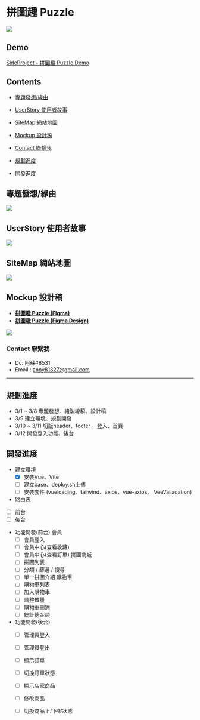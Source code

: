 # 拼圖趣 Puzzle 
![](https://i.imgur.com/IGBasHH.jpg)

## Demo
[SideProject - 拼圖趣 Puzzle Demo](https://susu3131.github.io/SideProject-puzzle/)
 
## Contents 
- [專題發想/緣由](https://github.com/susu3131/SideProject-puzzle#%E5%B0%88%E9%A1%8C%E7%99%BC%E6%83%B3%E7%B7%A3%E7%94%B1)
- [UserStory 使用者故事](https://github.com/susu3131/SideProject-puzzle#userstory-%E4%BD%BF%E7%94%A8%E8%80%85%E6%95%85%E4%BA%8B)
- [SiteMap 網站地圖](https://github.com/susu3131/SideProject-puzzle#sitemap-%E7%B6%B2%E7%AB%99%E5%9C%B0%E5%9C%96)
- [Mockup 設計稿](https://github.com/susu3131/SideProject-puzzle#mockup-%E8%A8%AD%E8%A8%88%E7%A8%BF)
- [Contact 聯繫我](https://github.com/susu3131/SideProject-puzzle#contact-%E8%81%AF%E7%B9%AB%E6%88%91)

- [規劃進度](https://github.com/susu3131/SideProject-puzzle#%E8%A6%8F%E5%8A%83%E9%80%B2%E5%BA%A6)
- [開發進度](https://github.com/susu3131/SideProject-puzzle#%E9%96%8B%E7%99%BC%E9%80%B2%E5%BA%A6)

## 專題發想/緣由
![](https://i.imgur.com/oBqBLWM.png)

## UserStory 使用者故事
![](https://i.imgur.com/CVcaWIF.png)

## SiteMap 網站地圖
![](https://i.imgur.com/Ta6boyv.png)

## Mockup 設計稿
* [**拼圖趣 Puzzle (Figma)**](https://www.figma.com/file/JXRun3jOAaegpSetAD6LXG/%E6%8B%BC%E5%9C%96%E8%B6%A3-Puzzle?node-id=0%3A1&t=enPjie8gNRUiJj2t-1) 
* [**拼圖趣 Puzzle (Figma Design)**](https://www.figma.com/file/ibABCHG8xRYJG2nSwiDFHT/Side-project---%E6%8B%BC%E5%9C%96%E8%B6%A3-Puzzle?node-id=13%3A5&t=nlbdlmY7icxDRlSs-1)  

![](https://i.imgur.com/vjO5mXY.png)

### Contact 聯繫我
- Dc: 阿蘇#8531
- Email : anny81327@gmail.com


---

## 規劃進度
- 3/1 ~ 3/8 專題發想、繪製線稿、設計稿  
- 3/9 建立環境、規劃開發  
- 3/10 ~ 3/11 切版header、footer 、登入、首頁
- 3/12 開發登入功能、後台


## 開發進度

- 建立環境
  - [x] 安裝Vue、Vite 
  - [ ] 建立base、deploy.sh上傳
  - [ ] 安裝套件 (vueloading、tailwind、axios、vue-axios、 VeeValiadation)

-  路由表
  - [ ] 前台
  - [ ] 後台

- 功能開發(前台)
  會員
    - [ ] 會員登入
    - [ ] 會員中心(查看收藏)
    - [ ] 會員中心(查看訂單)
  拼圖商城
    - [ ] 拼圖列表
    - [ ] 分類 / 篩選 / 搜尋
    - [ ] 單一拼圖介紹
  購物車
    - [ ] 購物車列表
    - [ ] 加入購物車
    - [ ] 調整數量
    - [ ] 購物車刪除
    - [ ] 統計總金額

- 功能開發(後台)
  - [ ] 管理員登入
  - [ ] 管理員登出
  - [ ] 顯示訂單
  - [ ] 切換訂單狀態
  - [ ] 顯示店家商品       
  - [ ] 修改商品      
  - [ ] 切換商品上/下架狀態


